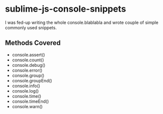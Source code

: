 sublime-js-console-snippets
===========================

I was fed-up writing the whole console.blablabla and wrote couple of simple commonly used snippets.


## Methods Covered
- console.assert()
- console.count()
- console.debug()
- console.error()
- console.group()
- console.groupEnd()
- console.info()
- console.log()
- console.time()
- console.timeEnd()
- console.warn()